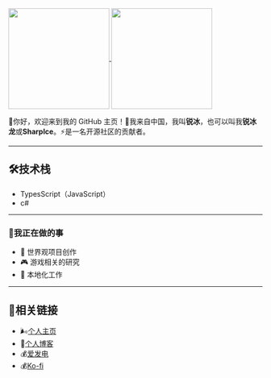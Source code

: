 <a href="https://github.com/FurryRbl">
  <img height="200" align="center" src="https://github-readme-stats.vercel.app/api?username=FurryRbl&hide_border=true&show_icons=true&theme=radical&locale=cn&hide_title=true" />
</a>
<a href="https://github.com/FurryRbl">
  <img height="200" align="center" src="https://github-readme-stats.vercel.app/api/top-langs/?username=FurryRbl&hide_border=true&layout=compact&langs_count=6&theme=radical&card_width=480&locale=cn&hide=ejs&exclude_repo=Shell_Hosts_Android,End,Chinese_software" />
</a>

👋你好，欢迎来到我的 GitHub 主页！🧭我来自中国，我叫**锐冰**，也可以叫我**锐冰龙**或**SharpIce**。⚡️是一名开源社区的贡献者。

---

## 🛠技术栈

- TypesScript（JavaScript）
- c#

---

### 🔎我正在做的事

- 📝 世界观项目创作
- 🎮 游戏相关的研究
- 🔖 本地化工作

---

## 🔗相关链接
- 🌬️[个人主页](https://sharpice.top)
- 📖[个人博客](https://blog.sharpice.top)
- 💰️[爱发电](https://ifdian.net/a/SharpIce)
- 💰️[Ko-fi](https://ko-fi.com/S6S8L8OOP)
